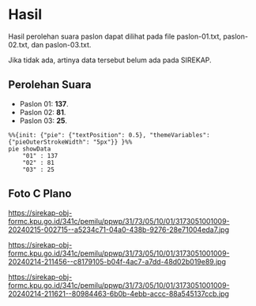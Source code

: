 # Hasil

Hasil perolehan suara paslon dapat dilihat pada file paslon-01.txt, paslon-02.txt, dan paslon-03.txt.

Jika tidak ada, artinya data tersebut belum ada pada SIREKAP.

## Perolehan Suara

 * Paslon 01: **137**.
 * Paslon 02: **81**.
 * Paslon 03: **25**.

```mermaid
%%{init: {"pie": {"textPosition": 0.5}, "themeVariables": {"pieOuterStrokeWidth": "5px"}} }%%
pie showData
    "01" : 137
    "02" : 81
    "03" : 25
```
## Foto C Plano

https://sirekap-obj-formc.kpu.go.id/341c/pemilu/ppwp/31/73/05/10/01/3173051001009-20240215-002715--a5234c71-04a0-438b-9276-28e71004eda7.jpg

https://sirekap-obj-formc.kpu.go.id/341c/pemilu/ppwp/31/73/05/10/01/3173051001009-20240214-211456--c8179105-b04f-4ac7-a7dd-48d02b019e89.jpg

https://sirekap-obj-formc.kpu.go.id/341c/pemilu/ppwp/31/73/05/10/01/3173051001009-20240214-211621--80984463-6b0b-4ebb-accc-88a545137ccb.jpg
